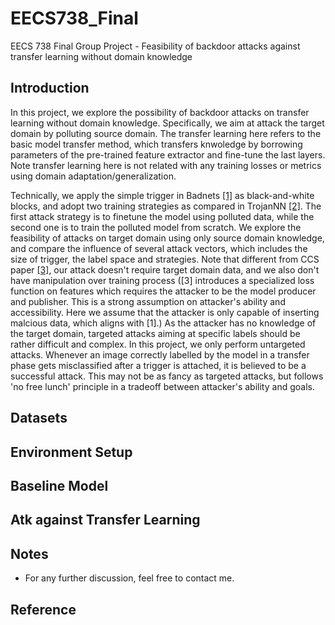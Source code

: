 # EECS738_Final
EECS 738 Final Group Project - Feasibility of backdoor attacks against transfer learning without domain knowledge

## Introduction
In this project, we explore the possibility of backdoor attacks on transfer learning without domain knowledge. Specifically, we aim at attack the target domain by polluting source domain. The transfer learning here refers to the basic model transfer method, which transfers knwoledge by borrowing parameters of the pre-trained feature extractor and fine-tune the last layers. Note transfer learning here is not related with any training losses or metrics using domain adaptation/generalization. 

Technically, we apply the simple trigger in Badnets [\[1\]]() as black-and-white blocks, and adopt two training strategies as compared in TrojanNN [\[2\]](). The first attack strategy is to finetune the model using polluted data, while the second one is to train the polluted model from scratch. We explore the feasibility of attacks on target domain using only source domain knowledge, and compare the influence of several attack vectors, which includes the size of trigger, the label space and strategies. Note that different from CCS paper [\[3\]](), our attack doesn't require target domain data, and we also don't have manipulation over training process (\[3\] introduces a specialized loss function on features which requires the attacker to be the model producer and publisher. This is a strong assumption on attacker's ability and accessibility. Here we assume that the attacker is only capable of inserting malcious data, which aligns with \[1\].) As the attacker has no knowledge of the target domain, targeted attacks aiming at specific labels should be rather difficult and complex. In this project, we only perform untargeted attacks. Whenever an image correctly labelled by the model in a transfer phase gets misclassified after a trigger is attached, it is believed to be a successful attack. This may not be as fancy as targeted attacks, but follows 'no free lunch' principle in a tradeoff between attacker's ability and goals.

## Datasets

## Environment Setup

## Baseline Model

## Atk against Transfer Learning

## Notes
* For any further discussion, feel free to contact me.

## Reference
